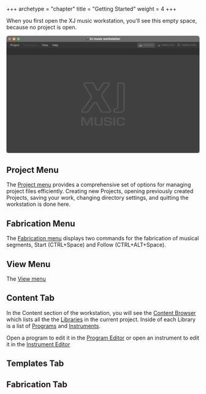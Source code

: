 +++
archetype = "chapter"
title = "Getting Started"
weight = 4
+++

When you first open the XJ music workstation, you'll see this empty space, because no project is open.

![XJ music workstation first opens](xj-workstation-opening.png)

## Project Menu

The [Project menu](/getting-started/menu-bar/index.md) provides a comprehensive set of options for managing project files efficiently. Creating new Projects, opening previously created Projects, saving your work, changing directory settings, and quitting the workstation is done here.

## Fabrication Menu

The [Fabrication menu](/making-xj-music/fabrication/fabrication-settings) displays two commands for the fabrication of musical segments, Start (CTRL+Space) and Follow (CTRL+ALT+Space).


## View Menu

The [View menu](/getting-started/menu-bar/)  

## Content Tab

In the Content section of the workstation, you will see the [Content Browser](/getting-started/content-browser/) which lists
all the the [Libraries](/making-xj-music/libraries/) in the current project. Inside of each Library
is a list of [Programs](/making-xj-music/programs/) and [Instruments](/making-xj-music/instruments/).

Open a program to edit it in the [Program Editor](/getting-started/program-editor/)
or open an instrument to edit it in the [Instrument Editor](/getting-started/instrument-editor/)

## Templates Tab

## Fabrication Tab